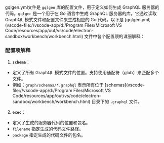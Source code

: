 gqlgen.yml文件是 `gqlgen` 库的配置文件，用于定义如何生成 GraphQL 服务器的代码。`gqlgen` 是一个用于在 Go 语言中生成 GraphQL 服务器的库，它通过读取 GraphQL 模式文件和配置文件来生成相应的 Go 代码。以下是 [gqlgen.yml](vscode-file://vscode-app/d:/Program Files/Microsoft VS Code/resources/app/out/vs/code/electron-sandbox/workbench/workbench.html) 文件中各个配置项的详细解释：

### 配置项解释

1. **`schema`**：

- 定义了所有 GraphQL 模式文件的位置。支持使用通配符（glob）来匹配多个文件。
- 例如：`graph/schemas/*.graphql` 表示所有位于 [schemas](vscode-file://vscode-app/d:/Program Files/Microsoft VS Code/resources/app/out/vs/code/electron-sandbox/workbench/workbench.html) 目录下的 `.graphql` 文件。

2. **`exec`**：

- 定义了生成的服务器代码的位置和包名。
- `filename` 指定生成的代码文件路径。
- `package` 指定生成的代码文件的包名。